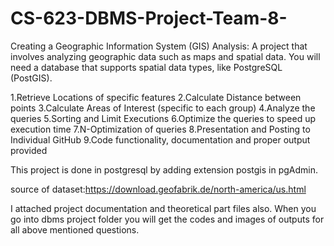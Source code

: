 # CS-623-DBMS-Project-Team-8-

Creating a Geographic Information System (GIS) Analysis: A project that involves analyzing geographic data such as maps and spatial data. You will need a database that supports spatial data types, like PostgreSQL (PostGIS).

1.Retrieve Locations of specific features
2.Calculate Distance between points
3.Calculate Areas of Interest (specific to each group)
4.Analyze the queries
5.Sorting and Limit Executions
6.Optimize the queries to speed up execution time
7.N-Optimization of queries
8.Presentation and Posting to Individual GitHub
9.Code functionality, documentation and proper output provided

This project is done in postgresql by adding extension postgis in pgAdmin.

source of dataset:https://download.geofabrik.de/north-america/us.html 

I attached project documentation and theoretical part files also. When you go into dbms project folder you will get the codes and images of outputs for all above mentioned questions.

